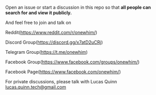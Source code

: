 Open an issue or start a discussion in this repo so that **all people can search for and view it publicly.**

And feel free to join and talk on

Reddit(<https://www.reddit.com/r/onewhim/>)

Discord Group(<https://discord.gg/x7atD2uCRj>)

Telegram Group(<https://t.me/onewhim>)

Facebook Group(<https://www.facebook.com/groups/onewhim/>)

Facebook Page(<https://www.facebook.com/onewhim/>)

For private discussions, please talk with Lucas Quinn <lucas.quinn.tech@gmail.com>

